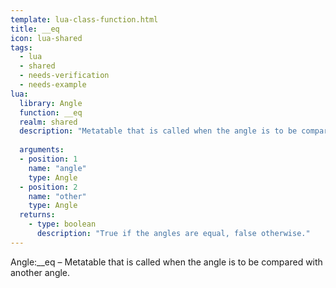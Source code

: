 ```yaml
---
template: lua-class-function.html
title: __eq
icon: lua-shared
tags:
  - lua
  - shared
  - needs-verification
  - needs-example
lua:
  library: Angle
  function: __eq
  realm: shared
  description: "Metatable that is called when the angle is to be compared with another angle."
  
  arguments:
  - position: 1
    name: "angle"
    type: Angle
  - position: 2
    name: "other"
    type: Angle
  returns:
    - type: boolean
      description: "True if the angles are equal, false otherwise."
---
```


<div class="lua__search__keywords">
Angle:__eq &#x2013; Metatable that is called when the angle is to be compared with another angle.
</div>
